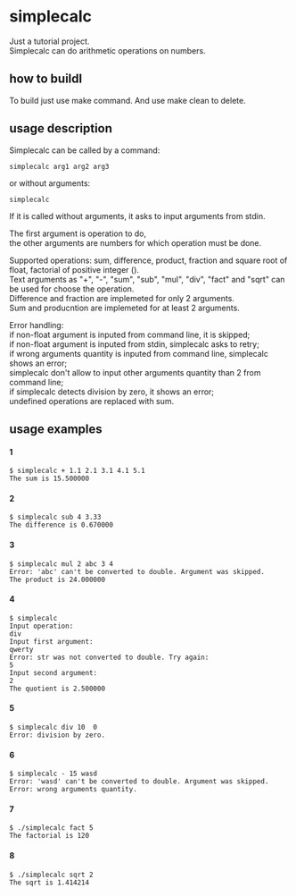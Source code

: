 # simplecalc

Just a tutorial project.   
Simplecalc can do arithmetic operations on numbers.

## how to buildl

To build just use
    make
command. And use
    make clean
to delete.

## usage description

Simplecalc can be called by a command:

    simplecalc arg1 arg2 arg3

or without arguments:

    simplecalc

If it is called without arguments, it asks to input arguments from stdin.

The first argument is operation to do,   
the other arguments are numbers for which operation must be done.

Supported operations: sum, difference, product, fraction and square root of float, factorial of positive integer ().   
Text arguments as "+", "-", "sum", "sub", "mul", "div", "fact" and "sqrt" can be used for choose the operation.   
Difference and fraction are implemeted for only 2 arguments.   
Sum and producntion are implemeted for at least 2 arguments.

Error handling:   
if non-float argument is inputed from command line, it is skipped;   
if non-float argument is inputed from stdin, simplecalc asks to retry;   
if wrong arguments quantity is inputed from command line, simplecalc shows an error;   
simplecalc don't allow to input other arguments quantity than 2 from command line;   
if simplecalc detects division by zero, it shows an error;   
undefined operations are replaced with sum.

## usage examples

#### 1
    $ simplecalc + 1.1 2.1 3.1 4.1 5.1
    The sum is 15.500000

#### 2
    $ simplecalc sub 4 3.33
    The difference is 0.670000

#### 3
    $ simplecalc mul 2 abc 3 4
    Error: 'abc' can't be converted to double. Argument was skipped.
    The product is 24.000000

#### 4
    $ simplecalc
    Input operation:
    div
    Input first argument:
    qwerty
    Error: str was not converted to double. Try again:
    5
    Input second argument:
    2
    The quotient is 2.500000

#### 5
    $ simplecalc div 10  0
    Error: division by zero.

#### 6
    $ simplecalc - 15 wasd
    Error: 'wasd' can't be converted to double. Argument was skipped.
    Error: wrong arguments quantity.

#### 7
    $ ./simplecalc fact 5
    The factorial is 120

#### 8
    $ ./simplecalc sqrt 2
    The sqrt is 1.414214

